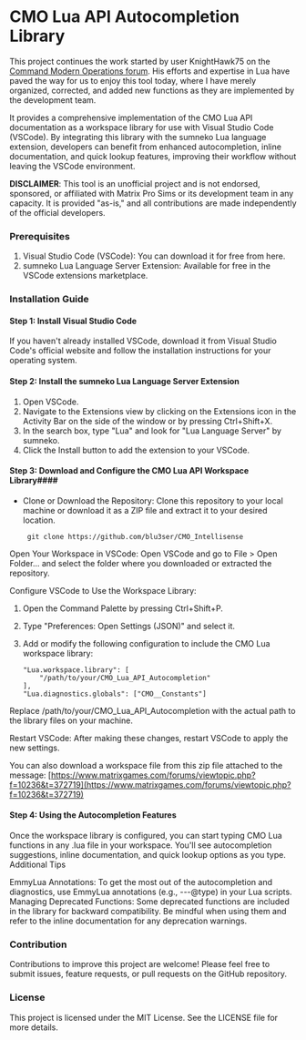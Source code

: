 # CMO Lua API Autocompletion Library #

This project continues the work started by user KnightHawk75 on the [Command Modern Operations forum](https://www.matrixgames.com/forums/viewtopic.php?f=10236&t=372719). His efforts and expertise in Lua have paved the way for us to enjoy this tool today, where I have merely organized, corrected, and added new functions as they are implemented by the development team.

It provides a comprehensive implementation of the CMO Lua API documentation as a workspace library for use with Visual Studio Code (VSCode). By integrating this library with the sumneko Lua language extension, developers can benefit from enhanced autocompletion, inline documentation, and quick lookup features, improving their workflow without leaving the VSCode environment.

**DISCLAIMER**: This tool is an unofficial project and is not endorsed, sponsored, or affiliated with Matrix Pro Sims or its development team in any capacity. It is provided "as-is," and all contributions are made independently of the official developers.
### Prerequisites ###

  1. Visual Studio Code (VSCode): You can download it for free from here.
  2. sumneko Lua Language Server Extension: Available for free in the VSCode extensions marketplace.

### Installation Guide ###
#### Step 1: Install Visual Studio Code ####

If you haven't already installed VSCode, download it from Visual Studio Code's official website and follow the installation instructions for your operating system.

#### Step 2: Install the sumneko Lua Language Server Extension ####

  1. Open VSCode.
  2. Navigate to the Extensions view by clicking on the Extensions icon in the Activity Bar on the side of the window or by pressing Ctrl+Shift+X.
  3. In the search box, type "Lua" and look for "Lua Language Server" by sumneko.
  4. Click the Install button to add the extension to your VSCode.

#### Step 3: Download and Configure the CMO Lua API Workspace Library####

 - Clone or Download the Repository: Clone this repository to your local machine or download it as a ZIP file and extract it to your desired location.

        git clone https://github.com/blu3ser/CMO_Intellisense

Open Your Workspace in VSCode: Open VSCode and go to File > Open Folder... and select the folder where you downloaded or extracted the repository.

Configure VSCode to Use the Workspace Library:

 1. Open the Command Palette by pressing Ctrl+Shift+P.
 2. Type "Preferences: Open Settings (JSON)" and select it.
 3. Add or modify the following configuration to include the CMO Lua workspace library:

        "Lua.workspace.library": [
            "/path/to/your/CMO_Lua_API_Autocompletion"
        ],
        "Lua.diagnostics.globals": ["CMO__Constants"]
   
Replace /path/to/your/CMO_Lua_API_Autocompletion with the actual path to the library files on your machine.

Restart VSCode: After making these changes, restart VSCode to apply the new settings.

You can also download a workspace file from this zip file attached to the message: [https://www.matrixgames.com/forums/viewtopic.php?f=10236&t=372719](https://www.matrixgames.com/forums/viewtopic.php?f=10236&t=372719)

#### Step 4: Using the Autocompletion Features ####

Once the workspace library is configured, you can start typing CMO Lua functions in any .lua file in your workspace. You'll see autocompletion suggestions, inline documentation, and quick lookup options as you type.
Additional Tips

EmmyLua Annotations: To get the most out of the autocompletion and diagnostics, use EmmyLua annotations (e.g., ---@type) in your Lua scripts.
Managing Deprecated Functions: Some deprecated functions are included in the library for backward compatibility. Be mindful when using them and refer to the inline documentation for any deprecation warnings.

### Contribution ###

Contributions to improve this project are welcome! Please feel free to submit issues, feature requests, or pull requests on the GitHub repository.

### License ###

This project is licensed under the MIT License. See the LICENSE file for more details.
